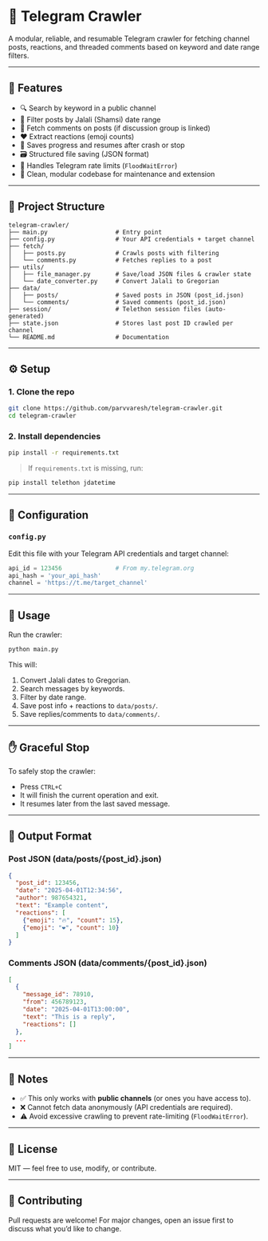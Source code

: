 # 📡 Telegram Crawler

A modular, reliable, and resumable Telegram crawler for fetching channel posts, reactions, and threaded comments based on keyword and date range filters.

---

## 🚀 Features

- 🔍 Search by keyword in a public channel
- 📅 Filter posts by Jalali (Shamsi) date range
- 💬 Fetch comments on posts (if discussion group is linked)
- ❤️ Extract reactions (emoji counts)
- 🧠 Saves progress and resumes after crash or stop
- 🗃️ Structured file saving (JSON format)
- 🧯 Handles Telegram rate limits (`FloodWaitError`)
- 🧼 Clean, modular codebase for maintenance and extension

---

## 🧱 Project Structure

```
telegram-crawler/
├── main.py                   # Entry point
├── config.py                 # Your API credentials + target channel
├── fetch/
│   ├── posts.py              # Crawls posts with filtering
│   └── comments.py           # Fetches replies to a post
├── utils/
│   ├── file_manager.py       # Save/load JSON files & crawler state
│   └── date_converter.py     # Convert Jalali to Gregorian
├── data/
│   ├── posts/                # Saved posts in JSON (post_id.json)
│   └── comments/             # Saved comments (post_id.json)
├── session/                  # Telethon session files (auto-generated)
├── state.json                # Stores last post ID crawled per channel
└── README.md                 # Documentation
```

---

## ⚙️ Setup

### 1. Clone the repo

```bash
git clone https://github.com/parvvaresh/telegram-crawler.git
cd telegram-crawler
```

### 2. Install dependencies

```bash
pip install -r requirements.txt
```

> If `requirements.txt` is missing, run:
```bash
pip install telethon jdatetime
```

---

## 🔐 Configuration

### `config.py`

Edit this file with your Telegram API credentials and target channel:

```python
api_id = 123456               # From my.telegram.org
api_hash = 'your_api_hash'
channel = 'https://t.me/target_channel'
```

---

## 🚦 Usage

Run the crawler:

```bash
python main.py
```

This will:

1. Convert Jalali dates to Gregorian.
2. Search messages by keywords.
3. Filter by date range.
4. Save post info + reactions to `data/posts/`.
5. Save replies/comments to `data/comments/`.

---

## ✋ Graceful Stop

To safely stop the crawler:

- Press `CTRL+C`
- It will finish the current operation and exit.
- It resumes later from the last saved message.

---

## 💾 Output Format

### Post JSON (data/posts/{post_id}.json)

```json
{
  "post_id": 123456,
  "date": "2025-04-01T12:34:56",
  "author": 987654321,
  "text": "Example content",
  "reactions": [
    {"emoji": "🔥", "count": 15},
    {"emoji": "❤️", "count": 10}
  ]
}
```

### Comments JSON (data/comments/{post_id}.json)

```json
[
  {
    "message_id": 78910,
    "from": 456789123,
    "date": "2025-04-01T13:00:00",
    "text": "This is a reply",
    "reactions": []
  },
  ...
]
```

---

## 📌 Notes

- ✅ This only works with **public channels** (or ones you have access to).
- ❌ Cannot fetch data anonymously (API credentials are required).
- ⚠️ Avoid excessive crawling to prevent rate-limiting (`FloodWaitError`).

---

## 📜 License

MIT — feel free to use, modify, or contribute.

---

## 🤝 Contributing

Pull requests are welcome! For major changes, open an issue first to discuss what you’d like to change.

